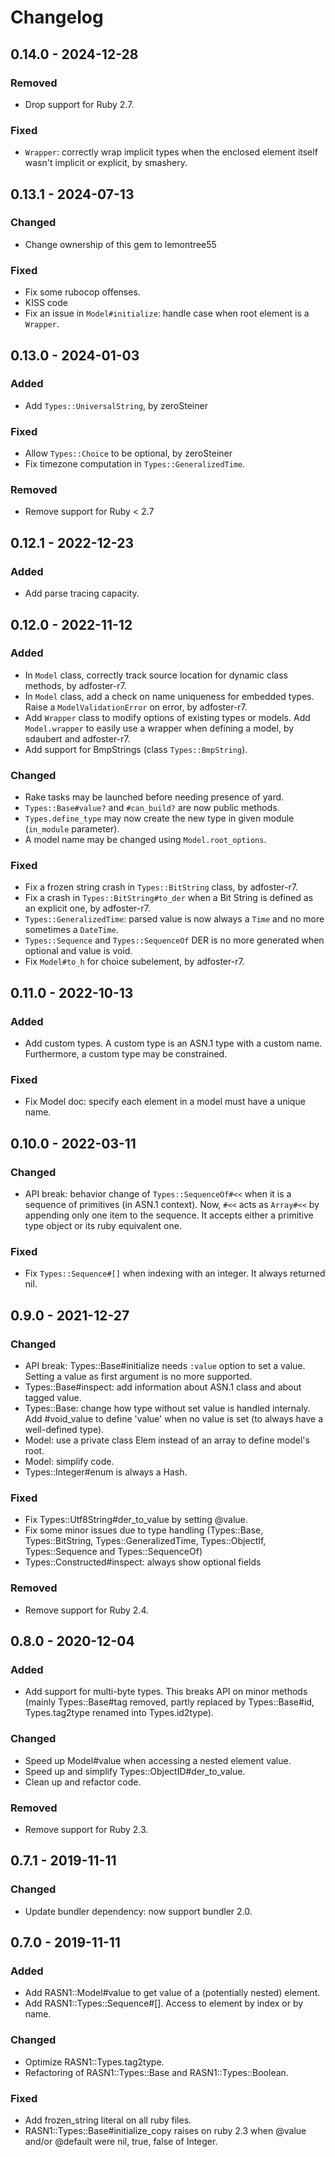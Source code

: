 # Changelog

## 0.14.0 - 2024-12-28

### Removed

* Drop support for Ruby 2.7.

### Fixed

* `Wrapper`: correctly wrap implicit types when the enclosed element itself wasn't implicit or explicit, by smashery.

## 0.13.1 - 2024-07-13

### Changed

* Change ownership of this gem to lemontree55

### Fixed

* Fix some rubocop offenses.
* KISS code
* Fix an issue in `Model#initialize`: handle case when root element is a `Wrapper`.

## 0.13.0 - 2024-01-03

### Added

* Add `Types::UniversalString`, by zeroSteiner

### Fixed

* Allow `Types::Choice` to be optional, by zeroSteiner
* Fix timezone computation in `Types::GeneralizedTime`.

### Removed

* Remove support for Ruby < 2.7

## 0.12.1 - 2022-12-23

### Added

* Add parse tracing capacity.

## 0.12.0 - 2022-11-12

### Added

* In `Model` class, correctly track source location for dynamic class methods, by adfoster-r7.
* In `Model` class, add a check on name uniqueness for embedded types. Raise a `ModelValidationError` on error, by adfoster-r7.
* Add `Wrapper` class to modify options of existing types or models. Add `Model.wrapper` to easily use a wrapper when defining a model, by sdaubert and adfoster-r7.
* Add support for BmpStrings (class `Types::BmpString`).

### Changed

* Rake tasks may be launched before needing presence of yard.
* `Types::Base#value?` and `#can_build?` are now public methods.
* `Types.define_type` may now create the new type in given module (`in_module` parameter).
* A model name may be changed using `Model.root_options`.

### Fixed

* Fix a frozen string crash in `Types::BitString` class, by adfoster-r7.
* Fix a crash in `Types::BitString#to_der` when a Bit String is defined as an explicit one, by adfoster-r7.
* `Types::GeneralizedTime`: parsed value is now always a `Time` and no more sometimes a `DateTime`.
* `Types::Sequence` and `Types::SequenceOf` DER is no more generated when optional and value is void.
* Fix `Model#to_h` for choice subelement, by adfoster-r7.

## 0.11.0 - 2022-10-13

### Added

* Add custom types. A custom type is an ASN.1 type with a custom name. Furthermore, a custom type may be constrained.

### Fixed

* Fix Model doc: specify each element in a model must have a unique name.

## 0.10.0 - 2022-03-11

### Changed

* API break: behavior change of `Types::SequenceOf#<<` when it is a sequence of primitives (in ASN.1 context). Now, `#<<` acts as `Array#<<` by appending only one item to the sequence. It accepts either a primitive type object or its ruby equivalent one.

### Fixed

* Fix `Types::Sequence#[]` when indexing with an integer. It always returned nil.

## 0.9.0 - 2021-12-27

### Changed

* API break: Types::Base#initialize needs `:value` option to set a value. Setting a
  value as first argument is no more supported.
* Types::Base#inspect: add information about ASN.1 class and about tagged value.
* Types::Base: change how type without set value is handled internaly. Add #void_value to define 'value' when no value is set (to always have a well-defined type).
* Model: use a private class Elem instead of an array to define model's root.
* Model: simplify code.
* Types::Integer#enum is always a Hash.

### Fixed

* Fix Types::Utf8String#der_to_value by setting @value.
* Fix some minor issues due to type handling (Types::Base, Types::BitString,
  Types::GeneralizedTime, Types::ObjectIf, Types::Sequence and Types::SequenceOf)
* Types::Constructed#inspect: always show optional fields

### Removed

* Remove support for Ruby 2.4.

## 0.8.0 - 2020-12-04

### Added

* Add support for multi-byte types. This breaks API on minor methods (mainly
  Types::Base#tag removed, partly replaced by Types::Base#id, Types.tag2type renamed into Types.id2type).

### Changed

* Speed up Model#value when accessing a nested element value.
* Speed up and simplify Types::ObjectID#der_to_value.
* Clean up and refactor code.

### Removed

* Remove support for Ruby 2.3.

## 0.7.1 - 2019-11-11

### Changed

* Update bundler dependency: now support bundler 2.0.

## 0.7.0 - 2019-11-11

### Added

* Add RASN1::Model#value to get value of a (potentially nested) element.
* Add RASN1::Types::Sequence#[]. Access to element by index or by name.

### Changed

* Optimize RASN1::Types.tag2type.
* Refactoring of RASN1::Types::Base and RASN1::Types::Boolean.

### Fixed

* Add frozen_string literal on all ruby files.
* RASN1::Types::Base#initialize_copy raises on ruby 2.3 when @value and/or @default were nil, true, false of Integer.
